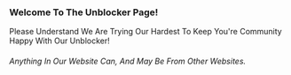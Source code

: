 ### Welcome To The Unblocker Page!
Please Understand We Are Trying Our Hardest To Keep You're Community Happy With Our Unblocker!
###### Anything In Our Website Can, And May Be From Other Websites.

